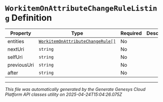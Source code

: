 # `WorkitemOnAttributeChangeRuleListing` Definition

| Property | Type | Required | Description |
|----------|------|----------|-------------|
| entities | [`WorkitemOnAttributeChangeRule[]`](workitemonattributechangerule-definition.md) | No |  |
| nextUri | `string` | No |  |
| selfUri | `string` | No |  |
| previousUri | `string` | No |  |
| after | `string` | No |  |

---

*This file was automatically generated by the Generate Genesys Cloud Platform API classes utility on 2025-04-24T15:04:26.075Z*